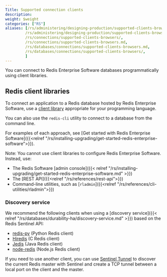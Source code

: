 ```yaml
---
Title: Supported connection clients
description:
weight: $weight
categories: ["RS"]
aliases: [/rs/administering/designing-production/supported-clients-browsers/,
         /rs/administering/designing-production/supported-clients-browsers.md,
         /rs/connections/supported-clients-browsers/,
         /rs/connections/supported-clients-browsers.md,
         /rs/databases/connections/supported-clients-browsers.md,
         /rs/databases/connections/supported-clients-browsers/,
         ]
---
```

You can connect to Redis Enterprise Software databases programmatically using client libraries.

## Redis client libraries

To connect an application to a Redis database hosted by Redis Enterprise Software, use a [client library](https://redis.io/clients) appropriate for your programming language.

You can also use the `redis-cli` utility to connect to a database from the command line.

For examples of each approach, see [Get started with Redis Enterprise Software]({{<relref "/rs/installing-upgrading/get-started-redis-enterprise-software">}}).

Note: You cannot use client libraries to configure Redis Enterprise Software.  Instead, use:

- The Redis Software [admin console]({{< relref "/rs/installing-upgrading/get-started-redis-enterprise-software.md" >}})
- The [REST API]({{<relref "/rs/references/rest-api">}})
- Command-line utilities, such as [`rladmin`]({{<relref "/rs/references/cli-utilities/rladmin">}})

### Discovery service

We recommend the following clients when using a [discovery service]({{< relref "/rs/databases/durability-ha/discovery-service.md" >}}) based on the Redis Sentinel API:

- [redis-py](https://github.com/redis/redis-py) (Python Redis client)
- [Hiredis](https://github.com/redis/hiredis) (C Redis client)
- [Jedis](https://github.com/redis/jedis) (Java Redis client)
- [node-redis](https://github.com/redis/node-redis) (Node.js Redis client)

If you need to use another client, you can use [Sentinel Tunnel](https://github.com/RedisLabs/sentinel_tunnel)
to discover the current Redis master with Sentinel and create a TCP tunnel between a local port on the client and the master.

